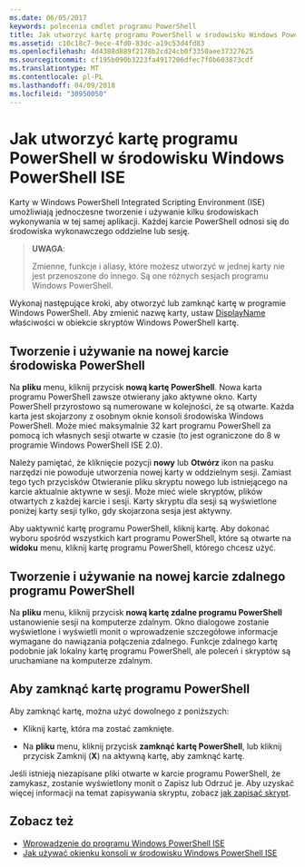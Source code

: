 ```yaml
---
ms.date: 06/05/2017
keywords: polecenia cmdlet programu PowerShell
title: Jak utworzyć kartę programu PowerShell w środowisku Windows PowerShell ISE
ms.assetid: c10c18c7-9ece-4fd0-83dc-a19c53d4fd83
ms.openlocfilehash: 4d4388d889f2178b2cd24cb0f3350aee37327625
ms.sourcegitcommit: cf195b090b3223fa4917206dfec7f0b603873cdf
ms.translationtype: MT
ms.contentlocale: pl-PL
ms.lasthandoff: 04/09/2018
ms.locfileid: "30950050"
---
```

# <a name="how-to-create-a-powershell-tab-in-windows-powershell-ise"></a>Jak utworzyć kartę programu PowerShell w środowisku Windows PowerShell ISE

Karty w Windows PowerShell Integrated Scripting Environment (ISE) umożliwiają jednoczesne tworzenie i używanie kilku środowiskach wykonywania w tej samej aplikacji.
Każdej karcie PowerShell odnosi się do środowiska wykonawczego oddzielne lub sesję.

> **UWAGA**:
>
> Zmienne, funkcje i aliasy, które możesz utworzyć w jednej karty nie jest przenoszone do innego. Są one różnych sesjach programu Windows PowerShell.

Wykonaj następujące kroki, aby otworzyć lub zamknąć kartę w programie Windows PowerShell.
Aby zmienić nazwę karty, ustaw [DisplayName](The-PowerShellTab-Object.md#displayname) właściwości w obiekcie skryptów Windows PowerShell kartę.

## <a name="to-create-and-use-a-new-powershell-tab"></a>Tworzenie i używanie na nowej karcie środowiska PowerShell

Na **pliku** menu, kliknij przycisk **nową kartę PowerShell**. Nowa karta programu PowerShell zawsze otwierany jako aktywne okno.
Karty PowerShell przyrostowo są numerowane w kolejności, że są otwarte.
Każda karta jest skojarzony z osobnym oknie konsoli środowiska Windows PowerShell.
Może mieć maksymalnie 32 kart programu PowerShell za pomocą ich własnych sesji otwarte w czasie (to jest ograniczone do 8 w programie Windows PowerShell ISE 2.0).

Należy pamiętać, że kliknięcie pozycji **nowy** lub **Otwórz** ikon na pasku narzędzi nie powoduje utworzenia nowej karty w oddzielnym sesji.
Zamiast tego tych przycisków Otwieranie pliku skryptu nowego lub istniejącego na karcie aktualnie aktywne w sesji.
Może mieć wiele skryptów, plików otwartych z każdej karcie i sesji.
Karty skryptu dla sesji są wyświetlone poniżej karty sesji tylko, gdy skojarzona sesja jest aktywny.

Aby uaktywnić kartę programu PowerShell, kliknij kartę. Aby dokonać wyboru spośród wszystkich kart programu PowerShell, które są otwarte na **widoku** menu, kliknij kartę programu PowerShell, którego chcesz użyć.

## <a name="to-create-and-use-a-new-remote-powershell-tab"></a>Tworzenie i używanie na nowej karcie zdalnego programu PowerShell

Na **pliku** menu, kliknij przycisk **nową kartę zdalne programu PowerShell** ustanowienie sesji na komputerze zdalnym.
Okno dialogowe zostanie wyświetlone i wyświetli monit o wprowadzenie szczegółowe informacje wymagane do nawiązania połączenia zdalnego.
Funkcje zdalnego kartę podobnie jak lokalny kartę programu PowerShell, ale poleceń i skryptów są uruchamiane na komputerze zdalnym.

## <a name="to-close-a-powershell-tab"></a>Aby zamknąć kartę programu PowerShell

Aby zamknąć kartę, można użyć dowolnego z poniższych:

- Kliknij kartę, która ma zostać zamknięte.

- Na **pliku** menu, kliknij przycisk **zamknąć kartę PowerShell**, lub kliknij przycisk Zamknij (**X**) na aktywną kartę, aby zamknąć kartę.

Jeśli istnieją niezapisane pliki otwarte w karcie programu PowerShell, że zamykasz, zostanie wyświetlony monit o Zapisz lub Odrzuć je.
Aby uzyskać więcej informacji na temat zapisywania skryptu, zobacz [jak zapisać skrypt](How-to-Write-and-Run-Scripts-in-the-Windows-PowerShell-ISE.md#how-to-save-a-script).

## <a name="see-also"></a>Zobacz też

- [Wprowadzenie do programu Windows PowerShell ISE](Introducing-the-Windows-PowerShell-ISE.md)
- [Jak używać okienku konsoli w środowisku Windows PowerShell ISE](How-to-Use-the-Console-Pane-in-the-Windows-PowerShell-ISE.md)